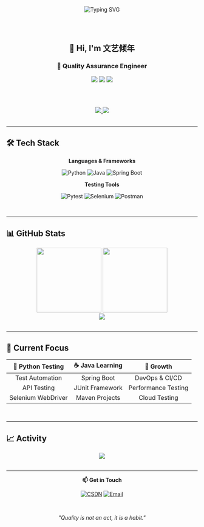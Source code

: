 <div align="center">
  
  <!-- 动态标题 -->
  <img src="https://readme-typing-svg.demolab.com?font=Fira+Code&size=24&duration=3000&pause=1000&color=58A6FF&center=true&vCenter=true&width=500&lines=QA+Engineer+%7C+Python+Expert;Learning+Java+%26+Spring+Boot;Building+Quality+Software" alt="Typing SVG" />
  
  <br><br>
  
  <!-- 简洁个人介绍 -->
  <h2>👋 Hi, I'm 文艺倾年</h2>
  <h3>🧪 Quality Assurance Engineer</h3>
  
  <!-- 核心技能标签 -->
  <img src="https://img.shields.io/badge/Python-Expert-3776AB?style=flat-square&logo=python&logoColor=white" />
  <img src="https://img.shields.io/badge/Java-Learning-ED8B00?style=flat-square&logo=java&logoColor=white" />
  <img src="https://img.shields.io/badge/Testing-Automation-brightgreen?style=flat-square&logo=checkmarx&logoColor=white" />
  
  <br><br>
  
  <!-- 社交链接 -->
  <a href="https://blog.csdn.net/m0_51517236">
    <img src="https://img.shields.io/badge/CSDN-文艺倾年-red?style=flat-square&logo=csdn" />
  </a>
  <img src="https://komarev.com/ghpvc/?username=itxaiohanglover&label=Views&color=58A6FF&style=flat-square" />

</div>

<br>

---

## 🛠 Tech Stack

<div align="center">

**Languages & Frameworks**
  
![Python](https://img.shields.io/badge/Python-3776AB?style=for-the-badge&logo=python&logoColor=white)
![Java](https://img.shields.io/badge/Java-ED8B00?style=for-the-badge&logo=java&logoColor=white)
![Spring Boot](https://img.shields.io/badge/Spring_Boot-6DB33F?style=for-the-badge&logo=spring-boot&logoColor=white)

**Testing Tools**

![Pytest](https://img.shields.io/badge/Pytest-0A9EDC?style=for-the-badge&logo=pytest&logoColor=white)
![Selenium](https://img.shields.io/badge/Selenium-43B02A?style=for-the-badge&logo=selenium&logoColor=white)
![Postman](https://img.shields.io/badge/Postman-FF6C37?style=for-the-badge&logo=postman&logoColor=white)

</div>

<br>

---

## 📊 GitHub Stats

<div align="center">
  <img height="170" src="https://github-readme-stats.vercel.app/api?username=itxaiohanglover&show_icons=true&theme=github_dark&hide_border=true&bg_color=0d1117&title_color=58a6ff&icon_color=58a6ff&text_color=c9d1d9" />
  <img height="170" src="https://github-readme-stats.vercel.app/api/top-langs/?username=itxaiohanglover&layout=compact&theme=github_dark&hide_border=true&bg_color=0d1117&title_color=58a6ff&text_color=c9d1d9" />
</div>

<div align="center">
  <img src="https://github-readme-streak-stats.herokuapp.com/?user=itxaiohanglover&theme=github-dark-blue&hide_border=true&background=0d1117" />
</div>

<br>

---

## 🎯 Current Focus

<div align="center">
  
| 🐍 **Python Testing** | ☕ **Java Learning** | 🚀 **Growth** |
|:---:|:---:|:---:|
| Test Automation | Spring Boot | DevOps & CI/CD |
| API Testing | JUnit Framework | Performance Testing |
| Selenium WebDriver | Maven Projects | Cloud Testing |

</div>

<br>

---

## 📈 Activity

<div align="center">
  <img src="https://github-readme-activity-graph.vercel.app/graph?username=itxaiohanglover&theme=github-compact&hide_border=true&bg_color=0d1117&color=58a6ff&line=58a6ff&point=ffffff" />
</div>

<br>

---

<div align="center">
  
  **📫 Get in Touch**
  
  [![CSDN](https://img.shields.io/badge/CSDN-文艺倾年-red?style=flat-square&logo=csdn)](https://blog.csdn.net/m0_51517236)
  [![Email](https://img.shields.io/badge/Email-Contact-blue?style=flat-square&logo=gmail)](mailto:your.email@example.com)
  
  <br>
  
  *"Quality is not an act, it is a habit."*
  
</div>

